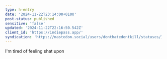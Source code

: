 ```yaml
---
type: h-entry
date: '2024-11-22T23:14:00+0100'
post-status: published
sensitive: 'false'
updated: '2024-11-22T22:16:50.542Z'
client_id: 'https://indiepass.app/'
syndication: 'https://mastodon.social/users/donthatedontkill/statuses/113528917063136279'
---
```

I'm tired of feeling shat upon
